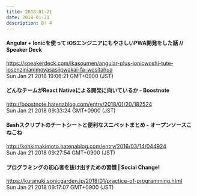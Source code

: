 ```yaml
---
title: 2018-01-21
date: 2018-01-21
description: B! 4
---
```


#### Angular + Ionicを使って iOSエンジニアにもやさしいPWA開発をした話 // Speaker Deck
https://speakerdeck.com/ikasoumen/angular-plus-ionicwoshi-tute-iosenzinianimoyasasiipwakai-fa-wositahua<br>
Sun Jan 21 2018 19:06:21 GMT+0900 (JST)<br>


#### どんなチームがReact Nativeによる開発に向いているか - Boostnote
http://boostnote.hatenablog.com/entry/2018/01/20/182524<br>
Sun Jan 21 2018 09:33:24 GMT+0900 (JST)<br>


#### Bashスクリプトのチートシートと便利なスニペットまとめ - オープンソースこねこね
http://kohkimakimoto.hatenablog.com/entry/2016/03/14/044924<br>
Sun Jan 21 2018 09:27:54 GMT+0900 (JST)<br>


#### プログラミングの初心者を抜け出すための習慣 | Social Change!
https://kuranuki.sonicgarden.jp/2018/01/practice-of-programming.html<br>
Sun Jan 21 2018 09:17:07 GMT+0900 (JST)<br>


